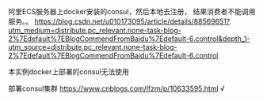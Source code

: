 阿里ECS服务器上docker安装的consul，然后本地去注册，
结果消费者不能调用服务。。
https://blog.csdn.net/u010173095/article/details/88569651?utm_medium=distribute.pc_relevant.none-task-blog-2%7Edefault%7EBlogCommendFromBaidu%7Edefault-6.control&depth_1-utm_source=distribute.pc_relevant.none-task-blog-2%7Edefault%7EBlogCommendFromBaidu%7Edefault-6.control


本实例docker上部署的consul无法使用


部署consul集群
https://www.cnblogs.com/lfzm/p/10633595.html √
